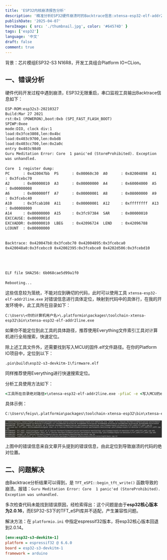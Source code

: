```yaml
---
title: 'ESP32内核崩溃报告分析'
description: '精准分析ESP32硬件崩溃时的Backtrace信息:xtensa-esp32-elf-addr2line使用简介.'
publishDate: '2025-04-07'
heroImage: { src: './thumbnail.jpg', color: '#64574D' }
tags: ['esp32']
language: '中文'
draft: false
comment: true
---
```


背景：芯片模组ESP32-S3 N16R8，开发工具组合Platform IO+CLion。

## 一、错误分析

硬件代码开发过程中遇到崩溃，ESP32无限重启，串口监视工具输出Backtrace信息如下：

```
ESP-ROM:esp32s3-20210327
Build:Mar 27 2021
rst:0x1 (POWERON),boot:0xb (SPI_FAST_FLASH_BOOT)
SPIWP:0xee
mode:DIO, clock div:1
load:0x3fce3808,len:0x4bc
load:0x403c9700,len:0xbd8
load:0x403cc700,len:0x2a0c
entry 0x403c98d0
Guru Meditation Error: Core  1 panic'ed (StoreProhibited). Exception was unhandled.

Core  1 register dump:
PC      : 0x420047bb  PS      : 0x00060c30  A0      : 0x82004898  A1      : 0x3fcebc70  
A2      : 0x00000010  A3      : 0x00000000  A4      : 0x60004000  A5      : 0x00000008  
A6      : 0x000000ff  A7      : 0x00000001  A8      : 0x08000000  A9      : 0x3fcebc40  
A10     : 0x3fcab108  A11     : 0x00000001  A12     : 0xffffffff  A13     : 0x00008000  
A14     : 0x00000000  A15     : 0x3fc97384  SAR     : 0x00000010  EXCCAUSE: 0x0000001d  
EXCVADDR: 0x00000010  LBEG    : 0x42096724  LEND    : 0x42096788  LCOUNT  : 0x00000000  


Backtrace: 0x420047b8:0x3fcebc70 0x42004895:0x3fcebca0 0x420048a0:0x3fcebcc0 0x42002395:0x3fcebce0 0x4202d506:0x3fcebd10




ELF file SHA256: 6b068cae5d99a1f0

Rebooting...
```

这些信息较为笼统，不能对应到确切的代码，此时可以使用工具 `xtensa-esp32-elf-addr2line.exe` 对错误信息进行具体定位，映射到代码中的具体行，在我的开发环境中，此工具所在目录如下：

```
C:\Users\<你的计算机用户名>\.platformio\packages\toolchain-xtensa-esp32\bin\xtensa-esp32-elf-addr2line.exe
```

如果你不能定位到此工具的具体路径，推荐使用Everything文件索引工具对计算机进行全局搜索，快速定位。



除上述工具文件外，还需要找到写入MCU的固件.elf文件路径。在你的Platform IO项目中，定位到以下：

```
.pio\build\esp32-s3-devkitm-1\firmware.elf
```

同样推荐使用Everything进行快速搜索定位。

分析工具使用方法如下：

```cmd
<工具所在目录绝对路径>\xtensa-esp32-elf-addr2line.exe -pfiaC -e <写入MCU的elf固件绝对路径>\firmware.elf <Backtrace信息>
```

具体示例：

```cmd
C:\Users\feiyu\.platformio\packages\toolchain-xtensa-esp32\bin\xtensa-esp32-elf-addr2line.exe -pfiaC -e E:\test\.pio\build\esp32-s3-devkitm-1\firmware.elf 0x420047b8:0x3fcebc70 0x42004895:0x3fcebca0 0x420048a0:0x3fcebcc0 0x42002395:0x3fcebce0 0x4202d506:0x3fcebd10
```

![image-20250410095223917](./index.assets/image-20250410095223917.png)

上图中的错误信息来自文章开头提到的错误信息，由此定位到导致崩溃的代码的绝对位置。

## 二、问题解决

由Backtrace分析结果可以得到，是 `TFT_eSPI::begin_tft_write()` 函数导致的崩溃。报错：`Guru Meditation Error: Core  1 panic'ed (StoreProhibited). Exception was unhandled.`

多次检查代码未能找到错误原因，经检索得出：这个问题是由于**esp32核心版本为2.0.16**，而ESP32-S3下的TFT_eSPI库并不适配，产生兼容性问题。

解决方法：在 `platformio.ini` 中指定espressif32版本，将esp32核心版本回退到2.0.14。

```ini
[env:esp32-s3-devkitm-1]
platform = espressif32 @ 6.6.0
board = esp32-s3-devkitm-1
framework = arduino
```

